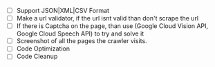 - [ ] Support JSON|XML|CSV Format
- [ ] Make a url validator, if the url isnt valid than don't scrape the url
- [ ] If there is Captcha on the page, than use (Google Cloud Vision API, Google Cloud Speech API) to try and solve it
- [ ] Screenshot of all the pages the crawler visits.
- [ ] Code Optimization
- [ ] Code Cleanup
